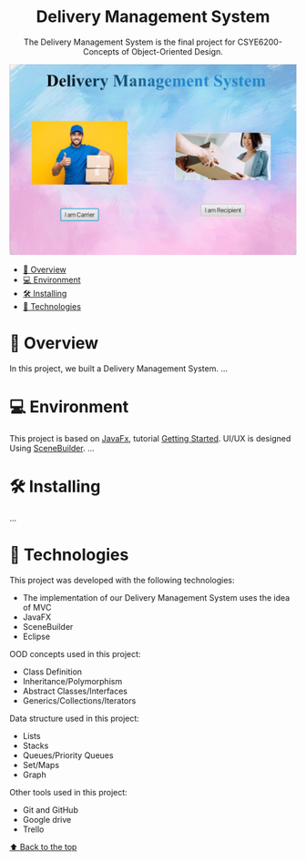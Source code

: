 <h1 align="center"> Delivery Management System  </h1>

<p align="center">
The Delivery Management System is the final project for CSYE6200-Concepts of Object-Oriented Design. <br/>
</p>

<p align="center">
  <img src="./src/images/project_screenshot/home.png"/>
</p>

<!-- TOC -->
* [📑 Overview](#-overview)
* [💻 Environment](#-environment)
* [🛠 Installing](#-installing)
* [🚀 Technologies](#-technologies)
<!-- TOC -->

# 📑 Overview
In this project, we built a Delivery Management System.
...

# 💻 Environment
This project is based on [JavaFx](https://openjfx.io/), tutorial [Getting Started](https://openjfx.io/openjfx-docs/). 
UI/UX is designed Using [SceneBuilder](https://gluonhq.com/products/scene-builder/).
...

# 🛠 Installing
...

# 🚀 Technologies
This project was developed with the following technologies:
- The implementation of our Delivery Management System uses the idea of MVC
- JavaFX
- SceneBuilder
- Eclipse
  
OOD concepts used in this project:
- Class Definition
- Inheritance/Polymorphism
- Abstract Classes/Interfaces
- Generics/Collections/Iterators

Data structure used in this project:  
- Lists
- Stacks
- Queues/Priority Queues
- Set/Maps
- Graph

Other tools used in this project:  
- Git and GitHub
- Google drive
- Trello

[⬆ Back to the top](#DashboardFx)<br>